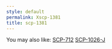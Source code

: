 ```yaml
---
style: default
permalink: Xscp-1381
title: scp-1381
---
```

You may also like:
[SCP-712](http://scp-wiki.net/scp-712)
[SCP-1026-J](http://scp-wiki.net/scp-1026-j)